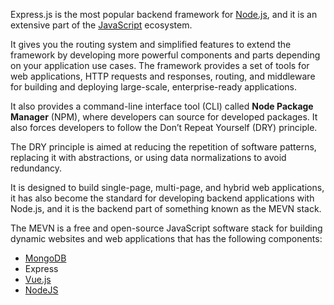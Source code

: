 Express.js is the most popular backend framework for [Node.js](../misc/node.md), and it is an extensive part of the [JavaScript](../programming/js.md) ecosystem.

It gives you the routing system and simplified features to extend the framework by developing more powerful components and parts depending on your application use cases. The framework provides a set of tools for web applications, HTTP requests and responses, routing, and middleware for building and deploying large-scale, enterprise-ready applications.

It also provides a command-line interface tool (CLI) called **Node Package Manager** (NPM), where developers can source for developed packages. It also forces developers to follow the Don’t Repeat Yourself (DRY) principle.

The DRY principle is aimed at reducing the repetition of software patterns, replacing it with abstractions, or using data normalizations to avoid redundancy.

It is designed to build single-page, multi-page, and hybrid web applications, it has also become the standard for developing backend applications with Node.js, and it is the backend part of something known as the MEVN stack.

The MEVN is a free and open-source JavaScript software stack for building dynamic websites and web applications that has the following components:

- [MongoDB](../databases/mongo.md)
- Express
- [Vue.js](../frameworks/vue.md)
- [NodeJS](../misc/node.md)

